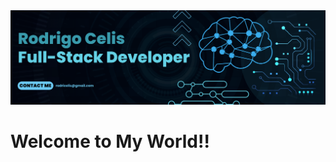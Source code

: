 <div  class="Header">
  <img src="https://raw.githubusercontent.com/Congrak/Congrak/main/Blue%20Geometric%20Technology%20LinkedIn%20Banner.png" alt="Banner" />
  <h1 alig="center">Welcome to My World!!</h1>
</div>
